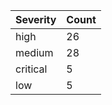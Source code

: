 | Severity | Count |
|----------|-------|
| high | 26 |
| medium | 28 |
| critical | 5 |
| low | 5 |
